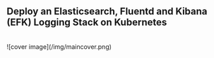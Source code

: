 
## Deploy an Elasticsearch, Fluentd and Kibana (EFK) Logging Stack on Kubernetes
<br>
![cover image](/img/maincover.png)
